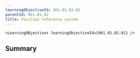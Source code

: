 ```yaml
---
learningObjectiveId: 061.01.02.01
parentId: 061.01.02
title: Position reference system
---
```


```tsx eval
<LearningOBjectives learningObjectiveId={061.01.02.01} />
```

## Summary
